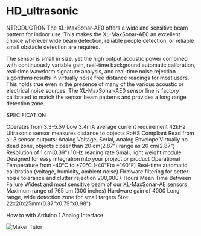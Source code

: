 # HD_ultrasonic
NTRODUCTION
The XL-MaxSonar-AE0 offers a wide and sensitive beam pattern for indoor use. This makes the XL-MaxSonar-AE0 an excellent choice wherever wide beam detection, reliable people detection, or reliable small obstacle detection are required.

The sensor is small in size, yet the high output acoustic power combined with continuously variable gain, real-time background automatic calibration, real-time waveform signature analysis, and real-time noise rejection algorithms results in virtually noise free distance readings for most users. This holds true even in the presence of many of the various acoustic or electrical noise sources. The XL-MaxSonar-AE0 sensor line is factory calibrated to match the sensor beam patterns and provides a long range detection zone.


SPECIFICATION

Operates from 3.3-5.5V
Low 3.4mA average current requirement
42kHz Ultrasonic sensor measures distance to objects
RoHS Compliant
Read from all 3 sensor outputs: Analog Voltage, Serial, Analog Envelope
Virtually no dead zone, objects closer than 20 cm(2.87") range as 20 cm(2.87")
Resolution of 1 cm(0.39")
10Hz reading rate
Small, light weight module
Designed for easy integration into your project or product
Operational Temperature from -40℃ to +70℃ (-40℉to +160℉)
Real-time automatic calibration (voltage, humidity, ambient noise)
Firmware filtering for better noise tolerance and clutter rejection
200,000+ Hours Mean Time Between Failure
Widest and most sensitive beam of our XL-MaxSonar-AE sensors
Maximum range of 765 cm (300 inches)
Hardware gain of 4000
Long range, wide detection zone for small targets
Size: 22x20x25mm(0.87"x0.79"x0.98")


How to with Arduino
1 Analog Interface

![Maker Tutor](https://3.bp.blogspot.com/-WsalFffMqI0/XIfKRiAbFJI/AAAAAAABNx0/WP7hNUEPvXMXFWGOcyMgn9YORTocaW_ogCLcBGAs/w625-h351/xl-analog.png)
